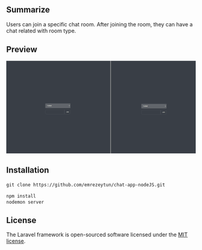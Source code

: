 ## Summarize

Users can join a specific chat room. After joining the room, they can have a chat related with room type.

## Preview

<img src="https://raw.githubusercontent.com/emrezeytun/chat-app-nodeJS/main/chat_nodeJS.gif?token=AHAF2N5NVTT7J3LSAGM7PBTBDNR7C">

## Installation

```
git clone https://github.com/emrezeytun/chat-app-nodeJS.git
```

```
npm install
nodemon server
```



## License

The Laravel framework is open-sourced software licensed under the [MIT license](https://opensource.org/licenses/MIT).


